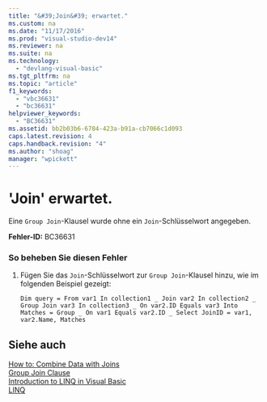 ```yaml
---
title: "&#39;Join&#39; erwartet."
ms.custom: na
ms.date: "11/17/2016"
ms.prod: "visual-studio-dev14"
ms.reviewer: na
ms.suite: na
ms.technology: 
  - "devlang-visual-basic"
ms.tgt_pltfrm: na
ms.topic: "article"
f1_keywords: 
  - "vbc36631"
  - "bc36631"
helpviewer_keywords: 
  - "BC36631"
ms.assetid: bb2b03b6-6784-423a-b91a-cb7066c1d093
caps.latest.revision: 4
caps.handback.revision: "4"
ms.author: "shoag"
manager: "wpickett"
---
```

# &#39;Join&#39; erwartet.
Eine `Group Join`\-Klausel wurde ohne ein `Join`\-Schlüsselwort angegeben.  
  
 **Fehler\-ID:** BC36631  
  
### So beheben Sie diesen Fehler  
  
1.  Fügen Sie das `Join`\-Schlüsselwort zur `Group Join`\-Klausel hinzu, wie im folgenden Beispiel gezeigt:  
  
    ```vb#  
    Dim query = From var1 In collection1 _ Join var2 In collection2 _ Group Join var3 In collection3 _ On var2.ID Equals var3 Into Matches = Group _ On var1 Equals var2.ID _ Select JoinID = var1, var2.Name, Matches  
    ```  
  
## Siehe auch  
 [How to: Combine Data with Joins](../Topic/How%20to:%20Combine%20Data%20with%20LINQ%20by%20Using%20Joins%20\(Visual%20Basic\).md)   
 [Group Join Clause](../Topic/Group%20Join%20Clause%20\(Visual%20Basic\).md)   
 [Introduction to LINQ in Visual Basic](../Topic/Introduction%20to%20LINQ%20in%20Visual%20Basic.md)   
 [LINQ](../Topic/LINQ%20in%20Visual%20Basic.md)